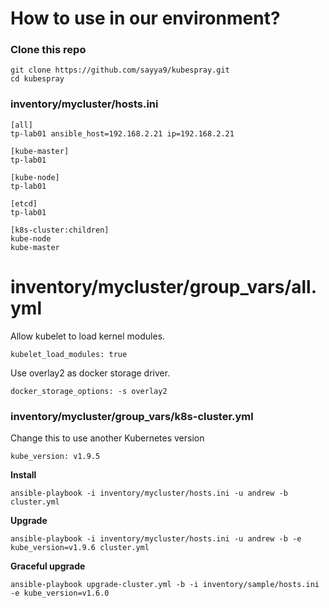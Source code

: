 # How to use in our environment?

### Clone this repo

```
git clone https://github.com/sayya9/kubespray.git
cd kubespray
```

### inventory/mycluster/hosts.ini

```
[all]
tp-lab01 ansible_host=192.168.2.21 ip=192.168.2.21

[kube-master]
tp-lab01 	 

[kube-node]
tp-lab01 	 

[etcd]
tp-lab01 	 

[k8s-cluster:children]
kube-node 	 
kube-master 
```

# inventory/mycluster/group_vars/all.yml

Allow kubelet to load kernel modules.

```
kubelet_load_modules: true
```

Use overlay2 as docker storage driver.

```
docker_storage_options: -s overlay2
```

### inventory/mycluster/group_vars/k8s-cluster.yml

Change this to use another Kubernetes version

```
kube_version: v1.9.5
```

**Install**

```
ansible-playbook -i inventory/mycluster/hosts.ini -u andrew -b cluster.yml
```

**Upgrade**

```
ansible-playbook -i inventory/mycluster/hosts.ini -u andrew -b -e kube_version=v1.9.6 cluster.yml

```

**Graceful upgrade**

```
ansible-playbook upgrade-cluster.yml -b -i inventory/sample/hosts.ini -e kube_version=v1.6.0
```
